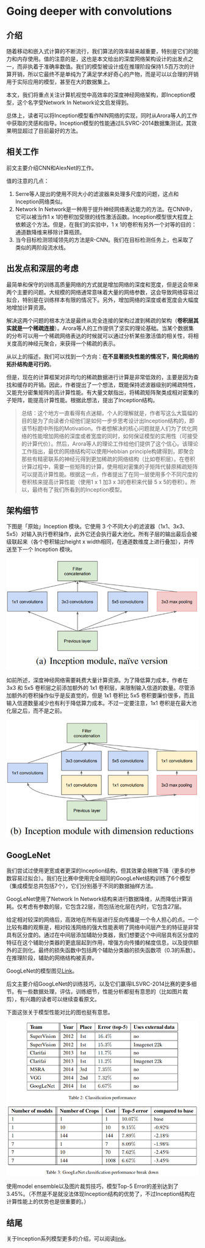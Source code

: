 # Going deeper with convolutions

## 介绍

随着移动和嵌入式计算的不断流行，我们算法的效率越来越重要，特别是它们的能力和内存使用。值的注意的是，这也是本文给出的深度网络架构设计的出发点之一，而非执着于准确率数值。我们的模型被设计成在推理阶段保持1.5百万次的计算开销，所以它最终不是单纯为了满足学术好奇心的产物，而是可以以合理的开销用于实际应用的模型，甚至在大的数据集上。

本文，我们将重点关注计算机视觉中高效率的深度神经网络架构，即Inception模型，这个名字受Network In Network论文启发得到。

总体上，读者可以将Inception模型看作NIN网络的实现，同时从Arora等人的工作中获取的灵感和指导。Inception模型的性能通过ILSVRC-2014数据集测试，其效果明显超过了目前最好的方法。

## 相关工作

前文主要介绍CNN和AlexNet的工作。

值的注意的几点：
1. Serre等人提出的使用不同大小的滤波器来处理多尺度的问题，这点和Inception网络类似。
2. Network In Network是一种用于提升神经网络表达能力的方法。在CNN中，它可以被当作1 x 1的卷积加受限的线性激活函数。Inception模型很大程度上依赖这个方法。但是，在我们的实验中，1 x 1的卷积有另外一个对等的目的：通道数降维来移除计算瓶颈。
3. 当今目标检测领域领先的方法是R-CNN。我们在目标检测任务上，也采取了类似的两阶段流水线。

## 出发点和深层的考虑

最简单和保守的训练高质量网络的方式就是增加网络的深度和宽度，但是这会带来两个主要的问题。大规模的网络通常意味着大量的网络参数，这会导致网络容易过拟合，特别是在训练样本有限的情况下。另外，增加网络的深度或者宽度会大幅度地增加计算资源。

解决这两个问题的根本方法是最终从完全连接的架构过渡到稀疏的架构（**卷积层其实就是一个稀疏连接**）。Arora等人的工作提供了坚实的理论基础。当某个数据集的分布可以用一个稀疏网络表达的时候就可以通过分析某些激活值的相关性，将相关度高的神经元聚合，来获得一个稀疏的表示。

从以上的描述，我们可以找到一个方向：**在不显著损失性能的情况下，简化网络的拓扑结构是可行的**。

但是，现在的计算框架对非均匀的稀疏数据进行计算是非常低效的，主要是因为查找和缓存的开销。因此，作者提出了一个想法，既能保持滤波器级别的稀疏特性，又能充分密集矩阵的高计算性能。有大量文献指出，将稀疏矩阵聚类成相对密集的子矩阵，能提高计算性能。根据此想法，提出了Inception结构。

> 总结：这个地方一直看得有点迷糊，个人的理解就是，作者写这么大篇幅的目的是为了向读者介绍他们是如何一步步思考设计出Inception结构的，即该节标题中所指的Motivation。作者想解决的核心问题就是人们为了优化网络的性能增加网络的深度或者宽度的同时，如何保证模型的实用性（可接受的计算代价）。然后，Arora等人的理论工作给他们提供了这个信心。该理论工作指出，最优的网络结构可以使用Hebbian principle构建得到，即聚合那些有精密联系的神经元得到更加稀疏的网络结构（比如卷积层）。在卷积计算过程中，需要一些矩阵的计算，使用相对密集的子矩阵代替原稀疏矩阵可以提高计算性能。根据这一点，作者提出了在同一层使用多个不同尺度的卷积核来提高计算性能（使用1 x 1 加3 x 3的卷积来代替 5 x 5的卷积）。所以，最终有了我们所看到的Inception模型。

## 架构细节

下图是「原始」Inception 模块。它使用 3 个不同大小的滤波器（1x1、3x3、5x5）对输入执行卷积操作，此外它还会执行最大池化。所有子层的输出最后会被级联起来（各个卷积输出height x width相同，在通道数维度上进行叠加），并传送至下一个 Inception 模块。

![inception-module-naive](tools/googLeNet-2.png)

如前所述，深度神经网络需要耗费大量计算资源。为了降低算力成本，作者在 3x3 和 5x5 卷积层之前添加额外的 1x1 卷积层，来限制输入信道的数量。尽管添加额外的卷积操作似乎是反直觉的，但是 1x1 卷积比 5x5 卷积要廉价很多，而且输入信道数量减少也有利于降低算力成本。不过一定要注意，1x1 卷积是在最大池化层之后，而不是之前。

![inception-module-DR](tools/googLeNet-3.png)

## GoogLeNet

我们尝试过使用更宽或者更深的Inception结构，但其效果会稍微下降（更多的参数容易过拟合）。我们在比赛中使用完全相同的GoogLeNet结构训练了6个模型（集成模型总共包括7个），它们分别基于不同的数据抽样方法。

GoogLeNet使用了Network In Network结构来进行数据降维，从而降低计算消耗。仅考虑有参数的层，它包含22层，而包括池化层在内时，它包含27层。

给定相对较深的网络后，高效地在所有层进行反向传播是一个令人担心的点。一个比较有趣的观察是，相对较浅网络的强大性能表明了网络中间层产生的特征是非常具有区分度的。通过在中间层添加辅助分类器，我们想要这个中间层具有区分度的特征在这个辅助分类器的更底层起到作用，增强方向传播的梯度信息，以及提供额外的正则化。最终的损失函数中包括两个辅助分类器的损失函数项（0.3的系数）。在推理阶段，辅助的网络结构被丢弃。

GoogLeNet的模型图见[Link](http://dgschwend.github.io/netscope/#/preset/googlenet)。

后文主要介绍GoogLeNet的训练技巧，以及它们赢得ILSVRC-2014比赛的更多细节。有一些数据处理，评估，训练细节，性能分析都挺有意思的（比如图片裁剪），有兴趣的读者可以继续查看原文。

下面这张关于模型性能对比的图也挺有意思。

![Model performance](tools/googLeNet-1.png)

使用model ensemble以及图片裁剪技巧，模型Top-5 Error的差别达到了3.45%。（不然是不是就没法体现Inception结构的优势了，不过Inception结构在计算性能上的优势也是很重要的。）

## 结尾

关于Inception系列模型更多的介绍，可以阅读[link](https://zhuanlan.zhihu.com/p/37505777)。
